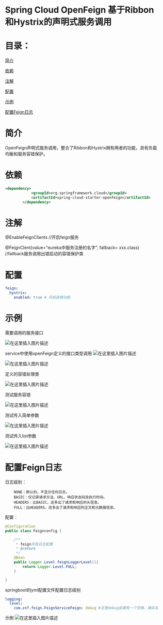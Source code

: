# Spring Cloud OpenFeign 基于Ribbon和Hystrix的声明式服务调用

# 目录：
[简介](#简介)

[依赖](#依赖)

[注解](#注解)

[配置](#配置)

[示例](#示例)

[配置Feign日志](#配置Feign日志)

# 简介
OpenFeign声明式服务调用，整合了Ribbon和Hystrix拥有两者的功能，具有负载均衡和服务容错保护。

# 依赖
```xml
<dependency>
            <groupId>org.springframework.cloud</groupId>
            <artifactId>spring-cloud-starter-openfeign</artifactId>
        </dependency>
```

# 注解
@EnableFeignClients //开启feign服务

@FeignClent(value="eureka中服务注册的名字", fallback= xxx.class) //fallback服务调用出错启动的容错保护类

# 配置
```yaml
feign:
  hystrix:
    enabled: true # 开启容错功能
```

# 示例
需要调用的服务接口

![在这里插入图片描述](https://img-blog.csdnimg.cn/20200916223914471.png?x-oss-process=image/watermark,type_ZmFuZ3poZW5naGVpdGk,shadow_10,text_aHR0cHM6Ly9ibG9nLmNzZG4ubmV0L3dlaXhpbl80NTUyODk4Nw==,size_16,color_FFFFFF,t_70#pic_center)

service中使用openFeign定义的接口类型调用
![在这里插入图片描述](https://img-blog.csdnimg.cn/20200916224045224.png?x-oss-process=image/watermark,type_ZmFuZ3poZW5naGVpdGk,shadow_10,text_aHR0cHM6Ly9ibG9nLmNzZG4ubmV0L3dlaXhpbl80NTUyODk4Nw==,size_16,color_FFFFFF,t_70#pic_center)

![在这里插入图片描述](https://img-blog.csdnimg.cn/20200916224122439.png?x-oss-process=image/watermark,type_ZmFuZ3poZW5naGVpdGk,shadow_10,text_aHR0cHM6Ly9ibG9nLmNzZG4ubmV0L3dlaXhpbl80NTUyODk4Nw==,size_16,color_FFFFFF,t_70#pic_center)

定义的容错处理类

![在这里插入图片描述](https://img-blog.csdnimg.cn/20200916224253949.png?x-oss-process=image/watermark,type_ZmFuZ3poZW5naGVpdGk,shadow_10,text_aHR0cHM6Ly9ibG9nLmNzZG4ubmV0L3dlaXhpbl80NTUyODk4Nw==,size_16,color_FFFFFF,t_70#pic_center)

测试服务容错

![在这里插入图片描述](https://img-blog.csdnimg.cn/20200916225001929.png?x-oss-process=image/watermark,type_ZmFuZ3poZW5naGVpdGk,shadow_10,text_aHR0cHM6Ly9ibG9nLmNzZG4ubmV0L3dlaXhpbl80NTUyODk4Nw==,size_16,color_FFFFFF,t_70#pic_center)

测试传入简单参数

![在这里插入图片描述](https://img-blog.csdnimg.cn/20200916225051764.png?x-oss-process=image/watermark,type_ZmFuZ3poZW5naGVpdGk,shadow_10,text_aHR0cHM6Ly9ibG9nLmNzZG4ubmV0L3dlaXhpbl80NTUyODk4Nw==,size_16,color_FFFFFF,t_70#pic_center)

测试传入list参数

![在这里插入图片描述](https://img-blog.csdnimg.cn/20200916225142340.png?x-oss-process=image/watermark,type_ZmFuZ3poZW5naGVpdGk,shadow_10,text_aHR0cHM6Ly9ibG9nLmNzZG4ubmV0L3dlaXhpbl80NTUyODk4Nw==,size_16,color_FFFFFF,t_70#pic_center)

# 配置Feign日志
日志级别：
```text
    NONE：默认的，不显示任何日志。
    BASIC：仅记录请求方法、URL、响应状态码及执行时间。
    HEADERS：比BASIC，还多出了请求和响应的头信息。
    FULL：比HEADERS，还多出了请求和响应的正文和元数据信息。
```

配置：
```java
@Configuration
public class Feignconfig {

    /**
     * feign开启日志配置
     * @return
     */
    @Bean
    public Logger.Level feignLoggerLevel(){
        return Logger.Level.FULL;
    }

}
```

springboot的yml配置文件配置日志级别
```yaml
logging:
  level:
    com.zxf.feign.FeignServiceFeign: debug #注意debug前面有一个空格，确实会报错并且很难排查
```

示例
![在这里插入图片描述](https://img-blog.csdnimg.cn/20200918164136282.png?x-oss-process=image/watermark,type_ZmFuZ3poZW5naGVpdGk,shadow_10,text_aHR0cHM6Ly9ibG9nLmNzZG4ubmV0L3dlaXhpbl80NTUyODk4Nw==,size_16,color_FFFFFF,t_70#pic_center)

